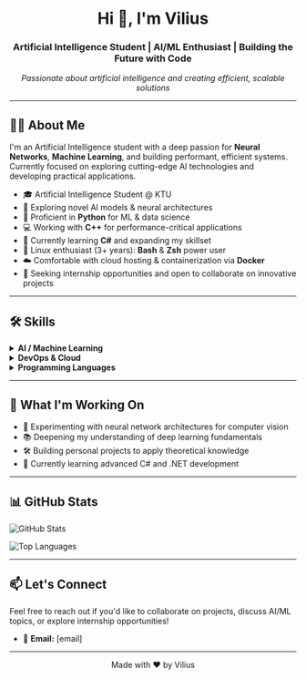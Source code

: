 <h1 align="center">Hi 👋, I'm Vilius</h1>
<h3 align="center">Artificial Intelligence Student | AI/ML Enthusiast | Building the Future with Code</h3>

<p align="center">
  <em>Passionate about artificial intelligence and creating efficient, scalable solutions</em>
</p>

---

## 👨‍💻 About Me

I'm an Artificial Intelligence student with a deep passion for **Neural Networks**, **Machine Learning**, and building performant, efficient systems. Currently focused on exploring cutting-edge AI technologies and developing practical applications.

- 🎓 Artificial Intelligence Student @ KTU
- 🧠 Exploring novel AI models & neural architectures
- 🐍 Proficient in **Python** for ML & data science
- 💻 Working with **C++** for performance-critical applications
- 🔧 Currently learning **C#** and expanding my skillset
- 🐧 Linux enthusiast (3+ years): **Bash** & **Zsh** power user
- ☁️ Comfortable with cloud hosting & containerization via **Docker**
- 🚀 Seeking internship opportunities and open to collaborate on innovative projects

---

## 🛠️ Skills

<details>
  <summary><strong>AI / Machine Learning</strong></summary>
  <p align="left">
    <img alt="TensorFlow"    src="https://cdn.jsdelivr.net/gh/devicons/devicon/icons/tensorflow/tensorflow-original.svg"       width="40" height="40"/>
    <img alt="PyTorch"       src="https://cdn.jsdelivr.net/gh/devicons/devicon/icons/pytorch/pytorch-original.svg"         width="40" height="40"/>
    <img alt="Scikit‑Learn"  src="https://upload.wikimedia.org/wikipedia/commons/0/05/Scikit_learn_logo_small.svg"          width="40" height="40"/>
    <img alt="OpenCV"        src="https://cdn.jsdelivr.net/gh/devicons/devicon/icons/opencv/opencv-original.svg"             width="40" height="40"/>
    <img alt="Pandas"        src="https://cdn.jsdelivr.net/gh/devicons/devicon/icons/pandas/pandas-original.svg"             width="40" height="40"/>
    <img alt="Seaborn"       src="https://seaborn.pydata.org/_images/logo-mark-lightbg.svg" width="40" height="40" style="vertical-align:middle; margin:0 4px;"/>
  </p>
</details>

<details>
  <summary><strong>DevOps & Cloud</strong></summary>
  <p align="left">
    <img alt="Docker"       src="https://cdn.jsdelivr.net/gh/devicons/devicon/icons/docker/docker-original.svg"               width="40" height="40"/>
    <img alt="Kubernetes"   src="https://cdn.jsdelivr.net/gh/devicons/devicon/icons/kubernetes/kubernetes-original.svg"     width="40" height="40"/>
    <img alt="AWS"          src="https://raw.githubusercontent.com/devicons/devicon/master/icons/amazonwebservices/amazonwebservices-original-wordmark.svg" width="40" height="40"/>
    <img alt="GCP"          src="https://cdn.jsdelivr.net/gh/devicons/devicon/icons/googlecloud/googlecloud-original.svg"    width="40" height="40"/>
    <img alt="Azure"        src="https://cdn.jsdelivr.net/gh/devicons/devicon/icons/azure/azure-original.svg"               width="40" height="40"/>
    <img alt="Bash"         src="https://cdn.jsdelivr.net/gh/devicons/devicon/icons/bash/bash-original.svg"                 width="40" height="40"/>
  </p>
</details>

<details>
  <summary><strong>Programming Languages</strong></summary>
  <p align="left">
    <img alt="Python" src="https://cdn.jsdelivr.net/gh/devicons/devicon/icons/python/python-original.svg"       width="40" height="40"/>
    <img alt="C++"    src="https://cdn.jsdelivr.net/gh/devicons/devicon/icons/cplusplus/cplusplus-original.svg" width="40" height="40"/>
    <img alt="C#"     src="https://cdn.jsdelivr.net/gh/devicons/devicon/icons/csharp/csharp-original.svg"         width="40" height="40"/>
  </p>
</details>

---

## 🚀 What I'm Working On

- 🔬 Experimenting with neural network architectures for computer vision
- 📚 Deepening my understanding of deep learning fundamentals
- 🛠️ Building personal projects to apply theoretical knowledge
- 🌱 Currently learning advanced C# and .NET development

---

## 📊 GitHub Stats

<p align="left">
  <picture>
    <source media="(prefers-color-scheme: dark)" srcset="https://github-readme-stats.vercel.app/api?username=viliusjan&show_icons=true&theme=dark"/>
    <source media="(prefers-color-scheme: light), (prefers-color-scheme: no-preference)" srcset="https://github-readme-stats.vercel.app/api?username=viliusjan&show_icons=true&theme=default"/>
    <img src="https://github-readme-stats.vercel.app/api?username=viliusjan&show_icons=true&theme=transparent" alt="GitHub Stats"/>
  </picture>
</p>

<p align="left">
  <picture>
    <source media="(prefers-color-scheme: dark)" srcset="https://github-readme-stats.vercel.app/api/top-langs/?username=viliusjan&layout=compact&theme=dark"/>
    <source media="(prefers-color-scheme: light), (prefers-color-scheme: no-preference)" srcset="https://github-readme-stats.vercel.app/api/top-langs/?username=viliusjan&layout=compact&theme=default"/>
    <img src="https://github-readme-stats.vercel.app/api/top-langs/?username=viliusjan&layout=compact&theme=transparent" alt="Top Languages"/>
  </picture>
</p>

---

## 📫 Let's Connect

Feel free to reach out if you'd like to collaborate on projects, discuss AI/ML topics, or explore internship opportunities!

- 📧 **Email:** [email]

---

<p align="center">Made with ❤️ by Vilius</p>
